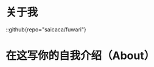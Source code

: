 # 关于我
<!-- This is the demo site for [Alaster-t34](https://github.com/alaster-t34). -->

::github{repo="saicaca/fuwari"}

# 在这写你的自我介绍（About）

<!-- 
> ### Sources of images used in this site
> - [Unsplash](https://unsplash.com/)
> - [星と少女](https://www.pixiv.net/artworks/108916539) by [Stella](https://www.pixiv.net/users/93273965)
> - [Rabbit - v1.4 Showcase](https://civitai.com/posts/586908) by [Rabbit_YourMajesty](https://civitai.com/user/Rabbit_YourMajesty) -->